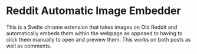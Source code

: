 # Reddit Automatic Image Embedder

This is a Svelte chrome extension that takes images on Old Reddit and automatically embeds them within the webpage as opposed to having to click them manually to open and preview them. This works on both posts as well as comments.
